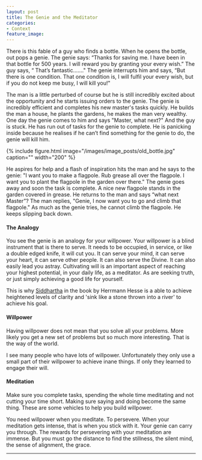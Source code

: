 ```yaml
---
layout: post
title: The Genie and the Meditator
categories:
- Context
feature_image: 
---
```


There is this fable of a guy who finds a bottle. When he opens the bottle, out pops a genie. The genie says: “Thanks for saving me. I have been in that bottle for 500 years. I will reward you by granting your every wish.” The guy says, “ That’s fantastic......." The genie interrupts him and says, “But there is one condition. That one condition is, I will fulfil your every wish, but if you do not keep me busy, I will kill you!"

The man is a little perturbed of course but he is still incredibly excited about the opportunity and he starts issuing orders to the genie. The genie is incredibly efficient and completes his new master's tasks quickly. He builds the man a house, he plants the gardens, he makes the man very wealthy. One day the genie comes to him and says "Master, what next?" And the guy is stuck. He has run out of tasks for the genie to complete. He is panicking inside because he realises if he can’t find something for the genie to do, the genie will kill him.

{% include figure.html image="/images/image_posts/old_bottle.jpg" caption="" width="200" %}

He aspires for help and a flash of inspiration hits the man and he says to the genie: "I want you to make a flagpole. Rub grease all over the flagpole. I want you to plant the flagpole in the garden over there." The genie goes away and soon the task is complete. A nice new flagpole stands in the garden covered in grease. He returns to the man and says “what next Master”? The man replies, "Genie, I now want you to go and climb that flagpole."  As much as the genie tries, he cannot climb the flagpole. He keeps slipping back down.

#### The Analogy
You see the genie is an analogy for your willpower. Your willpower is a blind instrument that is there to serve. It needs to be occupied, in service, or like a double edged knife, it will cut you. It can serve your mind, it can serve your heart, it can serve other people. It can also serve the Divine. It can also easily lead you astray. Cultivating will is an important aspect of reaching your highest potential, in your daily life, as a meditator. As are seeking truth, or just simply achieving a good life for yourself.

This is why [Siddhartha](https://petertwigg.com/general/2019/07/30/siddhartha-on-will/) in the book by Herrmann Hesse is a able to achieve heightened levels of clarity and 'sink like a stone thrown into a river' to achieve his goal. 

#### Willpower
Having willpower does not mean that you solve all your problems. More likely you get a new set of problems but so much more interesting. That is the way of the world.

I see many people who have lots of willpower. Unfortunately they only use a small part of their willpower to achieve inane things. If only they learned to engage their will.  

#### Meditation
Make sure you complete tasks, spending the whole time meditating and not cutting your time short. Making sure saying and doing become the same thing. These are some vehicles to help you build willpower.

You need willpower when you meditate. To persevere. When your meditation gets intense, that is when you stick with it. Your genie can carry you through. The rewards for persevering with your meditation are immense. But you must go the distance to find the stillness, the silent mind, the sense of alignment, the grace.

--- 


